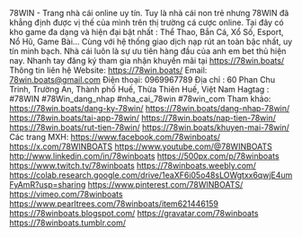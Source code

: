 78WIN - Trang nhà cái online uy tín. Tuy là nhà cái non trẻ nhưng 78WIN đã khẳng định được vị thế của mình trên thị trường cá cược online. Tại đây có kho game đa dạng và hiện đại bật nhất : Thể Thao, Bắn Cá, Xổ Số, Esport, Nổ Hũ, Game Bài... Cùng với hệ thống giao dịch nạp rút an toàn bậc nhất, uy tín minh bạch. Nhà cái luôn là sự ưu tiên hàng đầu của anh em bet thủ hiện nay. Nhanh tay đăng ký tham gia nhận khuyến mãi tại https://78win.boats/
Thông tin liên hệ
Website: https://78win.boats/
Email: 78win.boats@gmail.com
Điện thoại: 0969967789
Địa chỉ : 60 Phan Chu Trinh, Trường An, Thành phố Huế, Thừa Thiên Huế, Việt Nam
Hagtag : #78WIN #78Win_dang_nhap #nha_cai_78win #78win_com
Tham khảo:
https://78win.boats/dang-ky-78win/
https://78win.boats/dang-nhap-78win/
https://78win.boats/tai-app-78win/
https://78win.boats/nap-tien-78win/
https://78win.boats/rut-tien-78win/
https://78win.boats/khuyen-mai-78win/
Các trang MXH:
https://www.facebook.com/78winboats/
https://x.com/78WINBOATS
https://www.youtube.com/@78WINBOATS
http://www.linkedin.com/in/78winboats
https://500px.com/p/78winboats
https://www.twitch.tv/78winboats
https://78winboats.weebly.com/
https://colab.research.google.com/drive/1eaXF6i05o48sLOWgtxx6qwjE4umFyAmR?usp=sharing
https://www.pinterest.com/78WINBOATS/
https://vimeo.com/78winboats
https://www.pearltrees.com/78winboats/item621446159
https://78winboats.blogspot.com/
https://gravatar.com/78winboats
https://78winboats.tumblr.com/
